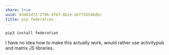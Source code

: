 ```yaml
---
share: true
uuid: 65d81d72-2796-4787-8b2e-ab775d546dbc
title: pip federation
---
```

``` bash
pip3 install federation
```

I have no idea how to make this actually work, would rather use activitypub and matrix JS libraries.